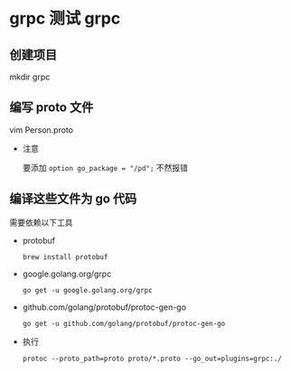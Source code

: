 # grpc 测试 grpc

## 创建项目

mkdir grpc

## 编写 proto 文件

vim Person.proto

- 注意

  要添加 `option go_package = "/pd";` 不然报错

## 编译这些文件为 go 代码

需要依赖以下工具

- protobuf

  `brew install protobuf`

- google.golang.org/grpc

  `go get -u google.golang.org/grpc`

- github.com/golang/protobuf/protoc-gen-go

  `go get -u github.com/golang/protobuf/protoc-gen-go`

- 执行

  `protoc --proto_path=proto proto/*.proto --go_out=plugins=grpc:./`
